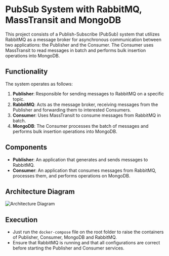 # PubSub System with RabbitMQ, MassTransit and MongoDB

This project consists of a Publish-Subscribe (PubSub) system that utilizes RabbitMQ as a message broker for asynchronous communication between two applications: the Publisher and the Consumer. The Consumer uses MassTransit to read messages in batch and performs bulk insertion operations into MongoDB.

## Functionality

The system operates as follows:

1. **Publisher**: Responsible for sending messages to RabbitMQ on a specific topic.
2. **RabbitMQ**: Acts as the message broker, receiving messages from the Publisher and forwarding them to interested Consumers.
3. **Consumer**: Uses MassTransit to consume messages from RabbitMQ in batch.
4. **MongoDB**: The Consumer processes the batch of messages and performs bulk insertion operations into MongoDB.

## Components

- **Publisher**: An application that generates and sends messages to RabbitMQ.
- **Consumer**: An application that consumes messages from RabbitMQ, processes them, and performs operations on MongoDB.

## Architecture Diagram

![Architecture Diagram](https://i.ibb.co/XXdcxH1/Sem-t-tulo.png)


## Execution 

- Just run the `docker-compose` file on the root folder to raise the containers of Publisher, Consumer, MongoDB and RabbitMQ.
- Ensure that RabbitMQ is running and that all configurations are correct before starting the Publisher and Consumer services.
